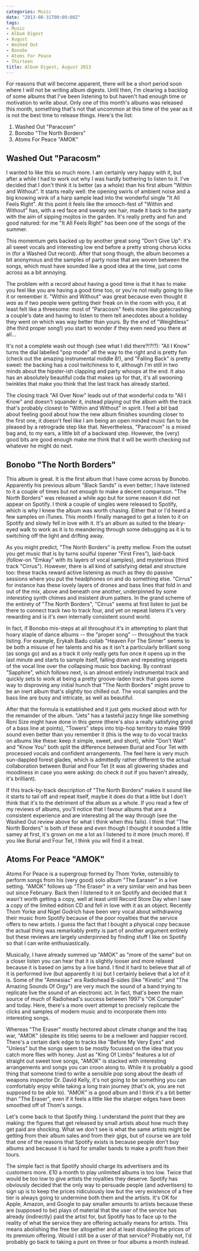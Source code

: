 ```yaml
---
categories: Music
date: "2013-08-31T00:00:00Z"
tags:
- Music
- Album Digest
- August
- Washed Out
- Bonobo
- Atoms For Peace
- Thirteen
title: Album Digest, August 2013
---
```


For reasons that will become apparent, there will be a short period soon where I will not be writing album digests. Until then, I'm clearing a backlog of some albums that I've been listening to but haven't had enough time or motivation to write about. Only one of this month's albums was released this month, something that's not that uncommon at this time of the year as it is not the best time to release things. Here's the list:

1. Washed Out "Paracosm"
2. Bonobo "The North Borders"
3. Atoms For Peace "AMOK"

## Washed Out "Paracosm"

I wanted to like this so much more. I am certainly very happy with it, but after a while I had to work out why I was hardly bothering to listen to it. I've decided that I don't think it is better (as a whole) than his first album "Within and Without". It starts really well: the opening swirls of ambient noise and a big knowing wink of a harp sample lead into the wonderful single "It All Feels Right". At this point it feels like the smooch-fest of "Within and Without" has, with a red face and sweaty sex hair, made it back to the party with the aim of sipping mojitos in the garden. It's really pretty and fun and good natured: for me "It All Feels Right" has been one of the songs of the summer.

This momentum gets backed up by another great song "Don't Give Up": it's all sweet vocals and interesting low end before a pretty strong chorus kicks in (for a Washed Out record). After that song though, the album becomes a bit anonymous and the samples of party noise that are woven between the songs, which must have sounded like a good idea at the time, just come across as a bit annoying.

The problem with a record about having a good time is that it has to make you feel like you are having a good time too, or you're not really going to like it or remember it. "Within and Without" was great because even thought it _was_ as if two people were getting their freak on in the room with you, it at least felt like a threesome: most of "Paracosm" feels more like gatecrashing a couple's date and having to listen to them tell anecdotes about a holiday they went on which was way better than yours. By the end of "Weightless" (the third proper song!) you start to wonder if they even need you there at all...

It's not a complete wash out though (see what I did there?!?!?): "All I Know" turns the dial labelled "pop mode" all the way to the right and is pretty fun (check out the amazing instrumental middle 8!), and "Falling Back" is pretty sweet: the backing has a cool twitchiness to it, although I'm still in two minds about the hipster-ish clapping and party whoops at the end. It also has an absolutely beautiful coda that makes up for that, it's all swooning twinkles that make you think that the last track has already started.

The closing track "All Over Now" leads out of that wonderful coda to "All I Know" and doesn't squander it, instead playing out the album with the track that's probably closest to "Within and Without" in spirit. I feel a bit bad about feeling good about how the new album finishes sounding closer to the first one, it doesn't feel like I am being an open minded music fan to be pleased by a retrograde step like that. Nevertheless, "Paracosm" is a mixed bag and, to my ears, a little bit of a backward step. However, the (very) good bits are good enough make me think that it will be worth checking out whatever he might do next.

## Bonobo "The North Borders"

This album is great. It is the first album that I have come across by Bonobo. Apparently his previous album "Black Sands" is even better; I have listened to it a couple of times but not enough to make a decent comparison. "The North Borders" was released a while ago but for some reason it did not appear on Spotify. I think a couple of singles were released to Spotify, which is why I knew the album was worth chasing. Either that or I'd heard a few samples on iTunes. This month I finally managed to get a listen to it on Spotify and slowly fell in love with it. It's an album as suited to the bleary-eyed walk to work as it is to meandering through some debugging as it is to switching off the light and drifting away.

As you might predict, "The North Borders" is pretty mellow. From the outset you get music that is by turns soulful (opener "First Fires"), laid-back (follow-on "Emkay" with its layers of vocal samples), and mysterious (third track "Cirrus"). However, there is all kind of satisfying detail and structure too: these tracks reward active listening as much as they do passive sessions where you put the headphones on and do something else. "Cirrus" for instance has these lovely layers of drones and bass lines that fold in and out of the mix, above and beneath one another, underpinned by some interesting synth chimes and insistent drum patters. In the grand scheme of the entirety of "The North Borders", "Cirrus" seems at first listen to just be there to connect track two to track four, and yet on repeat listens it's very rewarding and is it's own internally consistent sound world.

In fact, if Bonobo mis-steps at all throughout it's in attempting to plant that hoary staple of dance albums -- the "proper song" -- throughout the track listing. For example, Erykah Badu collab "Heaven For The Sinner" seems to be both a misuse of her talents and his as it isn't a particularly brilliant song (as songs go) and as a track it only really gets fun once it opens up in the last minute and starts to sample itself, falling down and repeating snippets of the vocal line over the collapsing music box backing. By contrast "Sapphire", which follows next, is an almost entirely instrumental track and quickly sets to work at being a pretty groove-laden track that goes some way to disproving any initial hunch that "The North Borders" might prove to be an inert album that's slightly too chilled out. The vocal samples and the bass line are busy and intricate, as well as beautiful.

After that the formula is established and it just gets mucked about with for the remainder of the album. "Jets" has a tasteful jazzy tinge like something Roni Size might have done in this genre (there's also a really satisfying grind of a bass line at points), "Towers" steps into trip-hop territory to make 1999 sound even better than you remember it (this is the way to do vocal tracks on albums like these: keep it simple, sweet, and short), while "Don't Wait" and "Know You" both split the difference between Burial and Four Tet with processed vocals and confident arrangements. The feel here is very much sun-dappled forest glades, which is admittedly rather different to the actual collaboration between Burial and Four Tet (it was all glowering shades and moodiness in case you were asking: do check it out if you haven't already, it's brilliant).

If this track-by-track description of "The North Borders" makes it sound like it starts to tail off and repeat itself, maybe it does do that a little but I don't think that it's to the detriment of the album as a whole. If you read a few of my reviews of albums, you'll notice that I favour albums that are a consistent experience and are interesting all the way through (see the Washed Out review above for what I think when this fails). I think that "The North Borders" is both of these and even though I thought it sounded a little samey at first, it's grown on me a lot as I listened to it more (much more). If you like Burial and Four Tet, I think you will find it a treat.

## Atoms For Peace "AMOK"

Atoms For Peace is a supergroup formed by Thom Yorke, ostensibly to perform songs from his (very good) solo album "The Earaser" in a live setting. "AMOK" follows up "The Eraser" in a very similar vein and has been out since February. Back then I listened to it on Spotify and decided that it wasn't worth getting a copy, well at least until Record Store Day when I saw a copy of the limited edition CD and fell in love with it as an object. Recently Thom Yorke and Nigel Godrich have been very vocal about withdrawing their music from Spotify because of the poor royalties that the service offers to new artists. I guess the fact that I bought a physical copy because the actual thing was remarkably pretty is part of another argument entirely but these reviews are largely underpinned by finding stuff I like on Spotify so that I can write enthusiastically.

Musically, I have already summed up "AMOK" as "more of the same" but on a closer listen you can hear that it is slightly looser and more relaxed because it is based on jams by a live band. I find it hard to believe that all of it is performed live (but apparently it is) but I certainly believe that a lot of it is. Some of the "Amnesiac" era Radiohead B-sides (like "Kinetic" and "The Amazing Sounds Of Orgy") are very much the sound of a band trying to replicate live the sound of an electronic act. In fact, that's been the main source of much of Radiohead's success between 1997's "OK Computer" and today. Here, there's a more overt attempt to precisely replicate the clicks and samples of modern music and to incorporate them into interesting songs.

Whereas "The Eraser" mostly hectored about climate change and the Iraq war, "AMOK" (despite its title) seems to be a mellower and happier record. There's a certain dark edge to tracks like "Before My Very Eyes" and "Unless" but the songs seem to be mostly focussed on the idea that you catch more flies with honey. Just as "King Of Limbs" features a lot of straight out sweet love songs, "AMOK" is stacked with interesting arrangements and songs you can croon along to. While it is probably a good thing that someone tried to write a sensible pop song about the death of weapons inspector Dr. David Kelly, it's not going to be something you can comfortably enjoy while taking a long train journey (that's ok, you are not supposed to be able to). "AMOK" is a good album and I think it's a bit better than "The Eraser", even if it feels a little like the sharper edges have been smoothed off of Thom's songs.

Let's come back to that Spotify thing. I understand the point that they are making: the figures that get released by small artists about how much they get paid are shocking. What we don't see is what the same artists might be getting from their album sales and from their gigs, but of course we are told that one of the reasons that Spotify exists is because people don't buy albums and because it is hard for smaller bands to make a profit from their tours.

The simple fact is that Spotify should charge its advertisers and its customers more. £10 a month to play unlimited albums is too low. Twice that would be too low to give artists the royalties they deserve. Spotify has obviously decided that the only way to persuade people (and advertisers) to sign up is to keep the prices ridiculously low but the very existence of a free tier is always going to undermine both them and the artists. It's OK for Apple, Amazon, and Google to pay smaller amounts to artists because these are (supposed to be) plays of material that the user of the service has already (indirectly) paid the artist for, but Spotify has to face up to the reality of what the service they are offering actually means for artists. This means abolishing the free tier altogether and at least doubling the prices of its premium offering. Would I still be a user of that service? Probably not, I'd probably go back to taking a punt on three or four albums a month instead.
